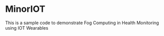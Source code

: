 # MinorIOT
This is a  sample code to demonstrate Fog Computing in Health Monitoring using IOT Wearables 
